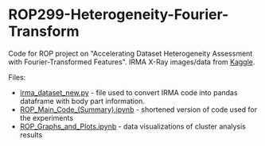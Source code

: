# ROP299-Heterogeneity-Fourier-Transform
Code for ROP project on "Accelerating Dataset Heterogeneity Assessment with Fourier-Transformed Features". IRMA X-Ray images/data from [Kaggle](https://www.kaggle.com/datasets/raddar/irma-xray-dataset).

Files:
* [irma_dataset_new.py](irma_dataset_new.py) - file used to convert IRMA code into pandas dataframe with body part information.
* [ROP_Main_Code_(Summary).ipynb](ROP_Main_Code_(Summary).ipynb) - shortened version of code used for the experiments
* [ROP_Graphs_and_Plots.ipynb](ROP_Graphs_and_Plots.ipynb) - data visualizations of cluster analysis results
